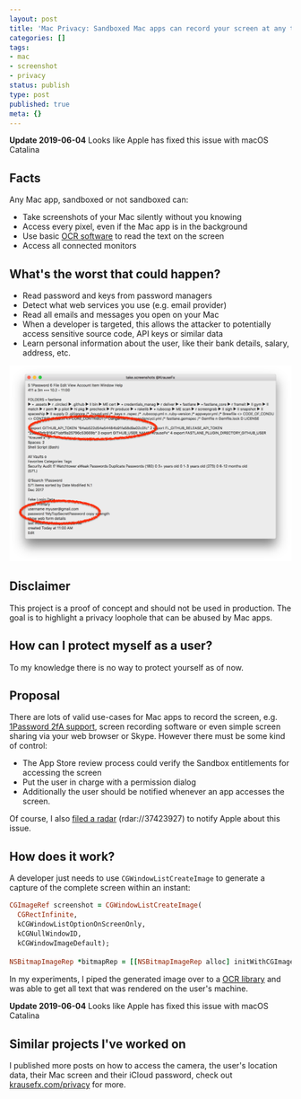```yaml
---
layout: post
title: 'Mac Privacy: Sandboxed Mac apps can record your screen at any time without you knowing'
categories: []
tags:
- mac
- screenshot
- privacy
status: publish
type: post
published: true
meta: {}
---
```


**Update 2019-06-04** Looks like Apple has fixed this issue with macOS Catalina

## Facts

Any Mac app, sandboxed or not sandboxed can:

- Take screenshots of your Mac silently without you knowing
- Access every pixel, even if the Mac app is in the background
- Use basic [OCR software](https://en.wikipedia.org/wiki/Optical_character_recognition) to read the text on the screen
- Access all connected monitors

## What's the worst that could happen?

- Read password and keys from password managers
- Detect what web services you use (e.g. email provider)
- Read all emails and messages you open on your Mac
- When a developer is targeted, this allows the attacker to potentially access sensitive source code, API keys or similar data
- Learn personal information about the user, like their bank details, salary, address, etc.

<a href="/assets/posts/mac-take-screenshots.png" target="_blank">
  <img src="/assets/posts/mac-take-screenshots.png" />
</a>

## Disclaimer

This project is a proof of concept and should not be used in production. The goal is to highlight a privacy loophole that can be abused by Mac apps.

## How can I protect myself as a user?

To my knowledge there is no way to protect yourself as of now.

## Proposal

There are lots of valid use-cases for Mac apps to record the screen, e.g. [1Password 2fA support](https://support.1password.com/one-time-passwords/), screen recording software or even simple screen sharing via your web browser or Skype. However there must be some kind of control:

- The App Store review process could verify the Sandbox entitlements for accessing the screen
- Put the user in charge with a permission dialog
- Additionally the user should be notified whenever an app accesses the screen.

Of course, I also [filed a radar](https://openradar.appspot.com/radar?id=5610698700750848) (rdar://37423927) to notify Apple about this issue.

## How does it work?

A developer just needs to use `CGWindowListCreateImage` to generate a capture of the complete screen within an instant:

```ruby
CGImageRef screenshot = CGWindowListCreateImage(
  CGRectInfinite, 
  kCGWindowListOptionOnScreenOnly, 
  kCGNullWindowID, 
  kCGWindowImageDefault);

NSBitmapImageRep *bitmapRep = [[NSBitmapImageRep alloc] initWithCGImage:screenshot];
```

In my experiments, I piped the generated image over to a [OCR library](https://en.wikipedia.org/wiki/Optical_character_recognition) and was able to get all text that was rendered on the user's machine.

**Update 2019-06-04** Looks like Apple has fixed this issue with macOS Catalina

## Similar projects I've worked on 

I published more posts on how to access the camera, the user's location data, their Mac screen and their iCloud password, check out [krausefx.com/privacy](/privacy) for more.
